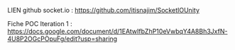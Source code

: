 LIEN github socket.io : https://github.com/itisnajim/SocketIOUnity

Fiche POC Iteration 1 : https://docs.google.com/document/d/1EAtwIfbZhP10eVwbqY4A8Bh3JxfN-4U8P2OGcPOpuFg/edit?usp=sharing
